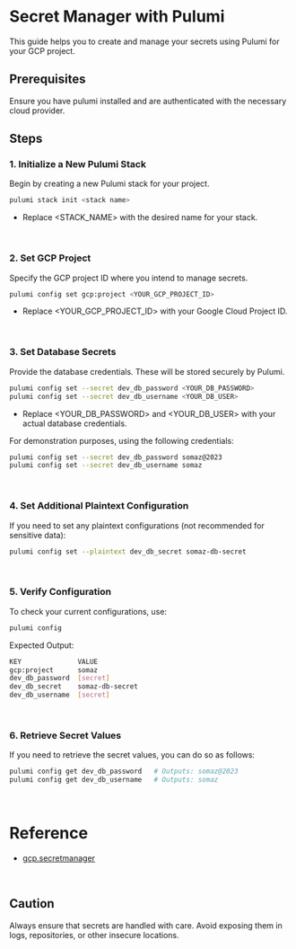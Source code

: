 # Secret Manager with Pulumi
This guide helps you to create and manage your secrets using Pulumi for your GCP project.

## Prerequisites
Ensure you have pulumi installed and are authenticated with the necessary cloud provider.

## Steps

### 1. Initialize a New Pulumi Stack

Begin by creating a new Pulumi stack for your project.
```bash
pulumi stack init <stack name>
```
- Replace <STACK_NAME> with the desired name for your stack.

<br/>

### 2. Set GCP Project

Specify the GCP project ID where you intend to manage secrets.
```bash
pulumi config set gcp:project <YOUR_GCP_PROJECT_ID>
```
- Replace <YOUR_GCP_PROJECT_ID> with your Google Cloud Project ID.

<br/>

### 3. Set Database Secrets

Provide the database credentials. These will be stored securely by Pulumi.

```bash
pulumi config set --secret dev_db_password <YOUR_DB_PASSWORD>
pulumi config set --secret dev_db_username <YOUR_DB_USER>
```
- Replace <YOUR_DB_PASSWORD> and <YOUR_DB_USER> with your actual database credentials.

For demonstration purposes, using the following credentials:
```bash
pulumi config set --secret dev_db_password somaz@2023
pulumi config set --secret dev_db_username somaz
```

<br/>

### 4. Set Additional Plaintext Configuration

If you need to set any plaintext configurations (not recommended for sensitive data):
```bash
pulumi config set --plaintext dev_db_secret somaz-db-secret
```

<br/>

### 5. Verify Configuration
To check your current configurations, use:
```bash
pulumi config
```

Expected Output:
```bash
KEY              VALUE
gcp:project      somaz
dev_db_password  [secret]
dev_db_secret    somaz-db-secret
dev_db_username  [secret]
```

<br/>

### 6. Retrieve Secret Values
If you need to retrieve the secret values, you can do so as follows:
```bash
pulumi config get dev_db_password   # Outputs: somaz@2023
pulumi config get dev_db_username   # Outputs: somaz
```

<br/>

# Reference
- [gcp.secretmanager](https://www.pulumi.com/registry/packages/gcp/api-docs/secretmanager/#gcp-secretmanager)

<br/>

## Caution
Always ensure that secrets are handled with care. Avoid exposing them in logs, repositories, or other insecure locations.

